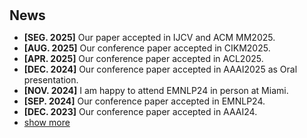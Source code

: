 <h1 id="news"></h1>

<h2 style="margin: 30px 0px 10px;">News</h2>

<script type="text/javascript">
  function toggle_vis(id) {
      var e = document.getElementById(id);
      if (e.style.display == 'none')
          e.style.display = 'inline';
      else
          e.style.display = 'none';
  }
</script>

<ul>
<li><strong>[SEG. 2025]</strong> Our paper accepted in IJCV and ACM MM2025.</li> 
<li><strong>[AUG. 2025]</strong> Our conference paper accepted in CIKM2025.</li> 
<li><strong>[APR. 2025]</strong> Our conference paper accepted in ACL2025.</li> 
<li><strong>[DEC. 2024]</strong> Our conference paper accepted in AAAI2025 as Oral presentation.</li> 
<li><strong>[NOV. 2024]</strong> I am happy to attend EMNLP24 in person at Miami.</li> 
<li><strong>[SEP. 2024]</strong> Our conference paper accepted in EMNLP24.</li>
<li><strong>[DEC. 2023]</strong> Our conference paper accepted in AAAI24.</li> 

<li><a href="javascript:toggle_vis('news')">show more</a></li>
</ul>
<ul id="news" style="display:none;">
<li>Aug 2023 - Our papers accepted as Oral Presentation in ACM CIKM2023.</li>
<li>May 2023 - Our two journal papers accepted in IEEE TETCI and IJB.</li>
<li>Nov 2022 - Our conference paper accepted in AAAI'23. We propose a novel augmentation for medical image domain generalization. The code released at <a href="https://github.com/Kaiseem/SLAug">here</a>.</li>
<li>Jul 2022 - Our conference paper accepted in ECCV'22. We propose a novel hybrid vision-transformer-based GAN for image outpainting. The code released at <a href="https://github.com/Kaiseem/QueryOTR">here</a>.</li>
<li>Jun 2022 - Our journal paper accepted in IEEE-JBHI (IF: 7.0).</li>
<li>Dec 2021 - Our team PremiLab wins 5th in the Challenge <a href="https://www.sciencedirect.com/science/article/pii/S1361841522002560">CrossMoDa 2021 (MICCAI workshop)</a>.</li>
<li>Dec 2021 - Our journal paper accepted in International Journal of Bioprinting (IF: 7.4).</li>
<li>Nov 2021 - Our journal paper accepted in Cognitive Computation (IF: 4.9).</li>
<li>Dec 2019 - I started my PhD course at UoL PremiLab Lab with full scholarship.</li>
</ul>
